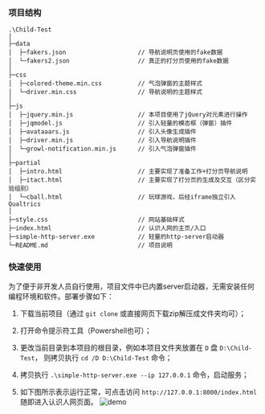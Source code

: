 
### 项目结构


```
.\Child-Test
│
├─data                              
│  ├─fakers.json                    // 导航说明页使用的fake数据
│  └─fakers2.json                   // 真正的打分页使用的fake数据
│
├─css
│  ├─colored-theme.min.css          // 气泡弹窗的主题样式
│  └─driver.min.css                 // 导航说明的主题样式
│
├─js
│  ├─jquery.min.js                  // 本项目使用了jQuery对元素进行操作
│  ├─jqmodel.js                     // 引入轻量的模态框（弹窗）插件
│  ├─avataaars.js                   // 引入头像生成插件
│  ├─driver.min.js                  // 引入导航说明插件
│  └─growl-notification.min.js      // 引入气泡弹窗插件
│
├─partial
│  ├─intro.html                     // 主要实现了准备工作+打分页导航说明
│  ├─itact.html                     // 主要实现了打分页的生成及交互（区分实验组别）
│  └─cball.html                     // 玩球游戏，后经iframe独立引入Qualtrics
│
├─style.css                         // 网站基础样式
├─index.html                        // 认识人网的主页/入口
├─simple-http-server.exe            // 轻量的http-server启动器
└─README.md                         // 项目说明

```



### 快速使用

为了便于非开发人员自行使用，项目文件中已内置server启动器，无需安装任何编程环境和软件。部署步骤如下：

1. 下载当前项目（通过 `git clone` 或直接网页下载zip解压成文件夹均可）；

2. 打开命令提示符工具（Powershell也可）；

3. 更改当前目录到本项目的根目录，例如本项目文件夹放置在 `D` 盘 `D:\Child-Test`， 则拷贝执行 `cd /D D:\Child-Test` 命令；

4. 拷贝执行 `.\simple-http-server.exe --ip 127.0.0.1` 命令，启动服务；

5. 如下图所示表示运行正常，可点击访问 `http://127.0.0.1:8000/index.html` 随即进入认识人网页面。
![demo](https://cdn.jsdelivr.net/gh/zonelyn/img/demo.jpg)
